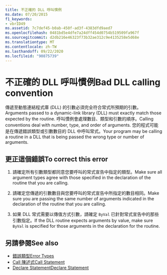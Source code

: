 ```yaml
---
title: 不正確的 DLL 呼叫慣例
ms.date: 07/20/2015
f1_keywords:
- vbrID49
ms.assetid: 7c7def45-b0ab-450f-ad3f-4383dfd9aed7
ms.openlocfilehash: 0481bd5e4dfe7a24dff454d0754b519509fa967f
ms.sourcegitcommit: d2db216e46323f73b32ae312c9e4135258e5d68e
ms.translationtype: MT
ms.contentlocale: zh-TW
ms.lasthandoff: 09/22/2020
ms.locfileid: "90875739"
---
```

# <a name="bad-dll-calling-convention"></a><span data-ttu-id="affce-102">不正確的 DLL 呼叫慣例</span><span class="sxs-lookup"><span data-stu-id="affce-102">Bad DLL calling convention</span></span>

<span data-ttu-id="affce-103">傳遞至動態連結程式庫 (DLL) 的引數必須完全符合常式所預期的引數。</span><span class="sxs-lookup"><span data-stu-id="affce-103">Arguments passed to a dynamic-link library (DLL) must exactly match those expected by the routine.</span></span> <span data-ttu-id="affce-104">呼叫慣例會處理數目、類型和引數的順序。</span><span class="sxs-lookup"><span data-stu-id="affce-104">Calling conventions deal with number, type, and order of arguments.</span></span> <span data-ttu-id="affce-105">您的程式可能是在傳遞錯誤類型或引數數目的 DLL 中呼叫常式。</span><span class="sxs-lookup"><span data-stu-id="affce-105">Your program may be calling a routine in a DLL that is being passed the wrong type or number of arguments.</span></span>  
  
## <a name="to-correct-this-error"></a><span data-ttu-id="affce-106">更正這個錯誤</span><span class="sxs-lookup"><span data-stu-id="affce-106">To correct this error</span></span>  
  
1. <span data-ttu-id="affce-107">請確定所有引數類型都同意您要呼叫的常式宣告中指定的類型。</span><span class="sxs-lookup"><span data-stu-id="affce-107">Make sure all argument types agree with those specified in the declaration of the routine that you are calling.</span></span>  
  
2. <span data-ttu-id="affce-108">請確定您傳遞的引數數目與您要呼叫的常式宣告中所指定的數目相同。</span><span class="sxs-lookup"><span data-stu-id="affce-108">Make sure you are passing the same number of arguments indicated in the declaration of the routine that you are calling.</span></span>  
  
3. <span data-ttu-id="affce-109">如果 DLL 常式需要以傳值方式引數，請確定 `ByVal` 已針對常式宣告中的那些引數指定。</span><span class="sxs-lookup"><span data-stu-id="affce-109">If the DLL routine expects arguments by value, make sure `ByVal` is specified for those arguments in the declaration for the routine.</span></span>  
  
## <a name="see-also"></a><span data-ttu-id="affce-110">另請參閱</span><span class="sxs-lookup"><span data-stu-id="affce-110">See also</span></span>

- [<span data-ttu-id="affce-111">錯誤類型</span><span class="sxs-lookup"><span data-stu-id="affce-111">Error Types</span></span>](../../programming-guide/language-features/error-types.md)
- [<span data-ttu-id="affce-112">Call 陳述式</span><span class="sxs-lookup"><span data-stu-id="affce-112">Call Statement</span></span>](../statements/call-statement.md)
- [<span data-ttu-id="affce-113">Declare Statement</span><span class="sxs-lookup"><span data-stu-id="affce-113">Declare Statement</span></span>](../statements/declare-statement.md)
